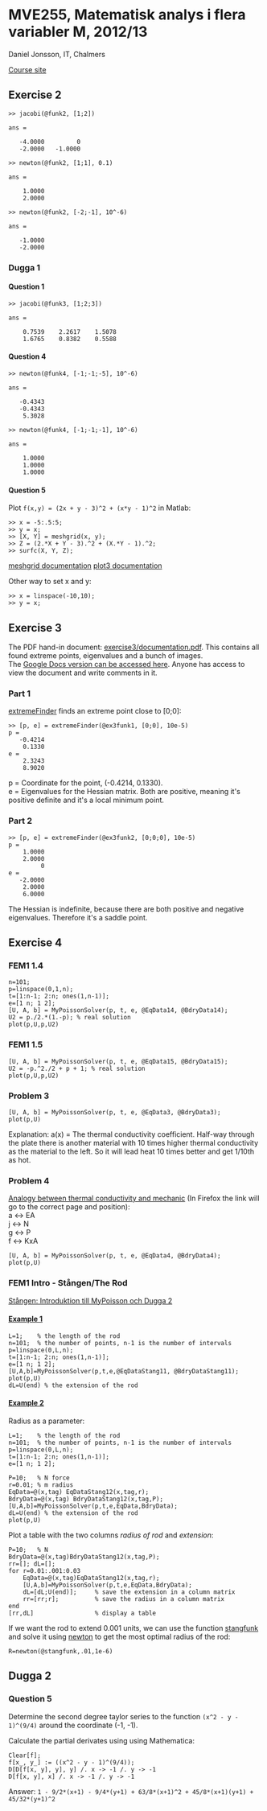 MVE255, Matematisk analys i flera variabler M, 2012/13
======================================================

Daniel Jonsson, IT, Chalmers

[Course site](http://www.math.chalmers.se/Math/Grundutb/CTH/mve255/1213/)

## Exercise 2

    >> jacobi(@funk2, [1;2])

    ans =

       -4.0000         0
       -2.0000   -1.0000

    >> newton(@funk2, [1;1], 0.1)

    ans =

        1.0000
        2.0000

    >> newton(@funk2, [-2;-1], 10^-6)

    ans =

       -1.0000
       -2.0000

### Dugga 1

#### Question 1

    >> jacobi(@funk3, [1;2;3])

    ans =

        0.7539    2.2617    1.5078
        1.6765    0.8382    0.5588

#### Question 4

    >> newton(@funk4, [-1;-1;-5], 10^-6)

    ans =

       -0.4343
       -0.4343
        5.3028

    >> newton(@funk4, [-1;-1;-1], 10^-6)

    ans =

        1.0000
        1.0000
        1.0000

#### Question 5

Plot `f(x,y) = (2x + y - 3)^2 + (x*y - 1)^2` in Matlab:

    >> x = -5:.5:5;
    >> y = x;
    >> [X, Y] = meshgrid(x, y);
    >> Z = (2.*X + Y - 3).^2 + (X.*Y - 1).^2;
    >> surfc(X, Y, Z);

[meshgrid documentation](http://www.mathworks.se/help/matlab/ref/meshgrid.html)
[plot3 documentation](http://www.mathworks.se/help/matlab/ref/plot3.html)

Other way to set x and y:

    >> x = linspace(-10,10);
    >> y = x;

## Exercise 3

The PDF hand-in document:
[exercise3/documentation.pdf](exercise3/documentation.pdf). This contains all
found extreme points, eigenvalues and a bunch of images.  
The [Google Docs version can be accessed
here](https://docs.google.com/document/d/1TpmuT33LReuyjWPvGgq1A2E5tpHZDUubNsesFsPfhVM/edit).
Anyone has access to view the document and write comments in it.

### Part 1

[extremeFinder](exercise3/extremeFinder.m) finds an extreme point close to
[0;0]:

    >> [p, e] = extremeFinder(@ex3funk1, [0;0], 10e-5)
    p =
       -0.4214
        0.1330
    e =
        2.3243
        8.9020

p = Coordinate for the point, (-0.4214, 0.1330).  
e = Eigenvalues for the Hessian matrix. Both are positive, meaning it's
positive definite and it's a local minimum point.

### Part 2

    >> [p, e] = extremeFinder(@ex3funk2, [0;0;0], 10e-5)
    p =
        1.0000
        2.0000
             0
    e =
       -2.0000
        2.0000
        6.0000

The Hessian is indefinite, because there are both positive and negative
eigenvalues. Therefore it's a saddle point.

## Exercise 4

### FEM1 1.4

    n=101;
    p=linspace(0,1,n);
    t=[1:n-1; 2:n; ones(1,n-1)];
    e=[1 n; 1 2];
    [U, A, b] = MyPoissonSolver(p, t, e, @EqData14, @BdryData14);
    U2 = p./2.*(1.-p); % real solution
    plot(p,U,p,U2)

### FEM1 1.5

    [U, A, b] = MyPoissonSolver(p, t, e, @EqData15, @BdryData15);
    U2 = -p.^2./2 + p + 1; % real solution
    plot(p,U,p,U2)

### Problem 3

    [U, A, b] = MyPoissonSolver(p, t, e, @EqData3, @BdryData3);
    plot(p,U)

Explanation: a(x) = The thermal conductivity coefficient. Half-way through the
plate there is another material with 10 times higher thermal conductivity as
the material to the left. So it will lead heat 10 times better and get 1/10th
as hot.

### Problem 4

[Analogy between thermal conductivity and
mechanic](http://www.math.chalmers.se/Math/Grundutb/CTH/mve255/1213/lectures/fem1.pdf#page=6&zoom=133,0,616)
(In Firefox the link will go to the correct page and position):  
a ↔ EA  
j ↔ N  
g ↔ P  
f ↔ KxA

    [U, A, b] = MyPoissonSolver(p, t, e, @EqData4, @BdryData4);
    plot(p,U)

### FEM1 Intro - Stången/The Rod

[Stången: Introduktion till MyPoisson och Dugga
2](http://www.math.chalmers.se/Math/Grundutb/CTH/mve255/1213/lectures/fem1-intro.pdf)

#### [Example 1](http://www.math.chalmers.se/Math/Grundutb/CTH/mve255/1213/lectures/fem1-intro.pdf#page=1&zoom=133,0,145)

    L=1;    % the length of the rod
    n=101;  % the number of points, n-1 is the number of intervals
    p=linspace(0,L,n);
    t=[1:n-1; 2:n; ones(1,n-1)];
    e=[1 n; 1 2];
    [U,A,b]=MyPoissonSolver(p,t,e,@EqDataStang11, @BdryDataStang11);
    plot(p,U)
    dL=U(end) % the extension of the rod

#### [Example 2](http://www.math.chalmers.se/Math/Grundutb/CTH/mve255/1213/lectures/fem1-intro.pdf#page=2&zoom=133,0,85)

Radius as a parameter:

    L=1;    % the length of the rod
    n=101;  % the number of points, n-1 is the number of intervals
    p=linspace(0,L,n);
    t=[1:n-1; 2:n; ones(1,n-1)];
    e=[1 n; 1 2];

    P=10;   % N force
    r=0.01; % m radius
    EqData=@(x,tag) EqDataStang12(x,tag,r);
    BdryData=@(x,tag) BdryDataStang12(x,tag,P);
    [U,A,b]=MyPoissonSolver(p,t,e,EqData,BdryData);
    dL=U(end) % the extension of the rod
    plot(p,U)

Plot a table with the two columns *radius of rod* and *extension*:

    P=10;   % N
    BdryData=@(x,tag)BdryDataStang12(x,tag,P);
    rr=[]; dL=[];
    for r=0.01:.001:0.03
        EqData=@(x,tag)EqDataStang12(x,tag,r);
        [U,A,b]=MyPoissonSolver(p,t,e,EqData,BdryData);
        dL=[dL;U(end)];     % save the extension in a column matrix
        rr=[rr;r];          % save the radius in a column matrix
    end
    [rr,dL]                 % display a table

If we want the rod to extend 0.001 units, we can use the function
[stangfunk](exercise4/stangfunk.m) and solve it using
[newton](exercise2/newton.m) to get the most optimal radius of the rod:

    R=newton(@stangfunk,.01,1e-6)

## Dugga 2

### Question 5

Determine the second degree taylor series to the function `(x^2 - y - 1)^(9/4)`
around the coordinate (-1, -1).

Calculate the partial derivates using using Mathematica:

    Clear[f];
    f[x_, y_] := ((x^2 - y - 1)^(9/4));
    D[D[f[x, y], y], y] /. x -> -1 /. y -> -1
    D[f[x, y], x] /. x -> -1 /. y -> -1

Answer: `1 - 9/2*(x+1) - 9/4*(y+1) + 63/8*(x+1)^2 + 45/8*(x+1)(y+1) +
45/32*(y+1)^2`
